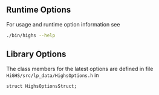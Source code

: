 ## Runtime Options

For usage and runtime option information see 

``` bash
./bin/highs --help
```

## Library Options

The class members for the latest options are defined in file `HiGHS/src/lp_data/HighsOptions.h` in 
```
struct HighsOptionsStruct;
```